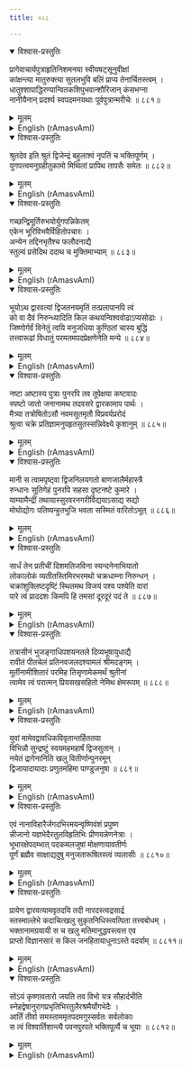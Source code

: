```yaml
---
title: ०८८

---
```

<div class="audioEmbed"  caption="सीतालक्ष्मी-वाचनम्" src="https://archive.org/download/nArAyaNIyam-shlokawise-audio/088/088_01.mp3"></div>
<details open><summary>विश्वास-प्रस्तुतिः</summary>

प्रागेवाचार्यपुत्राहृतिनिशमनया स्वीयषट्सूनुवीक्षां  
कांक्षन्त्या मातुरुक्त्या सुतलभुवि बलिं प्राप्य तेनार्चितस्त्वम् ।  
धातुश्शापाद्धिरण्यान्वितकशिपुभवान्शौरिजान् कंसभग्ना  
नानीयैनान् प्रदर्श्य स्वपदमनयथाः पूर्वपुत्रान्मरीचेः ॥ ८८१॥
</details>
<details><summary>मूलम्</summary>

प्रागेवाचार्यपुत्राहृतिनिशमनया स्वीयषट्सूनुवीक्षां  
कांक्षन्त्या मातुरुक्त्या सुतलभुवि बलिं प्राप्य तेनार्चितस्त्वम् ।  
धातुश्शापाद्धिरण्यान्वितकशिपुभवान्शौरिजान् कंसभग्ना  
नानीयैनान् प्रदर्श्य स्वपदमनयथाः पूर्वपुत्रान्मरीचेः ॥ ८८१॥
</details>





<details ><summary>English (rAmasvAmI)</summary>

Thy mother, Devaki, whose six sons, born before Thee, had been killed by Kamsa, had been thirsting to see them. On learning about Thy feat of bringing back the son of Thy preceptor, Sage Sandipani, (who had been given up for dead), and restoring him to his parents, she expressed her desire to Thee. Thou didst go to the region, Sutala, from where, after being honoured by Mahabali, Thou didst bring back those six sons to Thy mother. They were originally born to Marichi, and were reborn as the sons of Hiranyakashipu owing to a curse of Brahma. Having satisfied Thy mother's wish, Thou didst lead those six sons to Thy own abode (heaven).


</details>

<div class="audioEmbed"  caption="सीतालक्ष्मी-वाचनम्" src="https://archive.org/download/nArAyaNIyam-shlokawise-audio/088/088_02.mp3"></div>
<details open><summary>विश्वास-प्रस्तुतिः</summary>

श्रुतदेव इति श्रुतं द्विजेन्द्रं बहुलाश्वं नृपतिं च भक्तिपूर्णम् ।  
युगपत्त्वमनुग्रहीतुकामो मिथिलां प्रापिथ तापसैः समेतः ॥ ८८२॥
</details>
<details><summary>मूलम्</summary>

श्रुतदेव इति श्रुतं द्विजेन्द्रं बहुलाश्वं नृपतिं च भक्तिपूर्णम् ।  
युगपत्त्वमनुग्रहीतुकामो मिथिलां प्रापिथ तापसैः समेतः ॥ ८८२॥
</details>





<details ><summary>English (rAmasvAmI)</summary>

Being desirous of conferring Thy blessings on the noble Brahmana, famed as Srutadeva, and Thy great devotee, King Bahulaswa, at one and the same time, Thou didst arrive at Mithila, accompanied by sages.


</details>

<div class="audioEmbed"  caption="सीतालक्ष्मी-वाचनम्" src="https://archive.org/download/nArAyaNIyam-shlokawise-audio/088/088_03.mp3"></div>
<details open><summary>विश्वास-प्रस्तुतिः</summary>

गच्छन्द्विमूर्तिरुभयोर्युगपन्निकेतम्  
एकेन भूरिविभवैर्विहितोपचारः ।  
अन्येन तद्दिनभृतैश्च फलौदनाद्यै  
स्तुल्यं प्रसेदिथ ददाथ च मुक्तिमाभ्याम् ॥ ८८३॥
</details>
<details><summary>मूलम्</summary>

गच्छन्द्विमूर्तिरुभयोर्युगपन्निकेतम्  
एकेन भूरिविभवैर्विहितोपचारः ।  
अन्येन तद्दिनभृतैश्च फलौदनाद्यै  
स्तुल्यं प्रसेदिथ ददाथ च मुक्तिमाभ्याम् ॥ ८८३॥
</details>





<details ><summary>English (rAmasvAmI)</summary>

Assuming two similar forms, Thou didst visit both their houses simultaneously. One (the King) entertained Thee with an abundance of valuable gifts, while the other offered to Thee fruits and (cooked) rice procured that very day (by begging). Thou wert equally pleased with them both and didst grant salvation to both of them.


</details>

<div class="audioEmbed"  caption="सीतालक्ष्मी-वाचनम्" src="https://archive.org/download/nArAyaNIyam-shlokawise-audio/088/088_04.mp3"></div>
<details open><summary>विश्वास-प्रस्तुतिः</summary>

भूयोऽथ द्वारवत्यां द्विजतनयमृतिं तत्प्रलापानपि त्वं  
को वा दैवं निरुन्ध्यादिति किल कथयन्विश्ववोढाऽप्यसोढाः ।  
जिष्णोर्गर्वं विनेतुं त्वयि मनुजधिया कुण्ठितां चास्य बुद्धिं  
तत्त्वारूढां विधातुं परमतमपदप्रेक्षणेनेति मन्ये ॥ ८८४॥
</details>
<details><summary>मूलम्</summary>

भूयोऽथ द्वारवत्यां द्विजतनयमृतिं तत्प्रलापानपि त्वं  
को वा दैवं निरुन्ध्यादिति किल कथयन्विश्ववोढाऽप्यसोढाः ।  
जिष्णोर्गर्वं विनेतुं त्वयि मनुजधिया कुण्ठितां चास्य बुद्धिं  
तत्त्वारूढां विधातुं परमतमपदप्रेक्षणेनेति मन्ये ॥ ८८४॥
</details>





<details ><summary>English (rAmasvAmI)</summary>

When, in Dwaraka, a Brahmana saw his sons dying one after the other and was loudly lamenting their loss, Thou, who art the sustainer of the entire Universe, didst merely say, "Who can avert fate ?".  I believe that this attitude was deliberately assumed by Thee in order to humble the pride of Arjuna and elevate his intellect (blunted by the wrong notion of Thy being but a human being) to the knowledge and realisation of the highest Truth, by showing him Thy abode, Vaikunttha.


</details>

<div class="audioEmbed"  caption="सीतालक्ष्मी-वाचनम्" src="https://archive.org/download/nArAyaNIyam-shlokawise-audio/088/088_05.mp3"></div>
<details open><summary>विश्वास-प्रस्तुतिः</summary>

नष्टा अष्टास्य पुत्राः पुनरपि तव तूपेक्षया कष्टवादः  
स्पष्टो जातो जनानामथ तदवसरे द्वारकामाप पार्थः ।  
मैत्र्या तत्रोषितोऽसौ नवमसुतमृतौ विप्रवर्यप्ररोदं  
श्रुत्वा चक्रे प्रतिज्ञामनुपहृतसुतस्सन्निवेक्ष्ये कृशानुम् ॥ ८८५॥
</details>
<details><summary>मूलम्</summary>

नष्टा अष्टास्य पुत्राः पुनरपि तव तूपेक्षया कष्टवादः  
स्पष्टो जातो जनानामथ तदवसरे द्वारकामाप पार्थः ।  
मैत्र्या तत्रोषितोऽसौ नवमसुतमृतौ विप्रवर्यप्ररोदं  
श्रुत्वा चक्रे प्रतिज्ञामनुपहृतसुतस्सन्निवेक्ष्ये कृशानुम् ॥ ८८५॥
</details>





<details ><summary>English (rAmasvAmI)</summary>

As  the Brahmana had already lost eight sons, people went about insinuating that thy indifference towards this matter was a pity. At this juncture, Arjuna, who had arrived in Dwaraka and was staying with Thee as Thy friend, heard the lamentations of the Brahmana over the loss of his ninth son too in a similar manner. Stung to the quick, Arjuna took a vow that, in case he did not succeed in saving the Brahmana's next child, he would immolate himself by fire.


</details>

<div class="audioEmbed"  caption="सीतालक्ष्मी-वाचनम्" src="https://archive.org/download/nArAyaNIyam-shlokawise-audio/088/088_06.mp3"></div>
<details open><summary>विश्वास-प्रस्तुतिः</summary>

मानी स त्वामपृष्ट्वा द्विजनिलयगतो बाणजालैर्महास्त्रै  
रुन्धानः सूतिगेहं पुनरपि सहसा दृष्टनष्टे कुमारे ।  
याम्यामैन्द्रीं तथायास्सुरवरनगरीर्विद्ययाऽसाद्य सद्यो  
मोघोद्योगः पतिष्यन्हुतभुजि भवता सस्मितं वारितोऽभूत् ॥ ८८६॥
</details>
<details><summary>मूलम्</summary>

मानी स त्वामपृष्ट्वा द्विजनिलयगतो बाणजालैर्महास्त्रै  
रुन्धानः सूतिगेहं पुनरपि सहसा दृष्टनष्टे कुमारे ।  
याम्यामैन्द्रीं तथायास्सुरवरनगरीर्विद्ययाऽसाद्य सद्यो  
मोघोद्योगः पतिष्यन्हुतभुजि भवता सस्मितं वारितोऽभूत् ॥ ८८६॥
</details>





<details ><summary>English (rAmasvAmI)</summary>

Proud of his prowess, Arjuna went to the Brahmana's house without Thy knowledge and, by using divine weapons and arrows, he created a (presumably) impregnable fortress around the labour room, blocking all approaches to it. However, when the child, immediately after birth, vanished by demolishing the fortress, Arjuna sped to the abodes of Yama, Indra and other gods, by employing his Yogic powers, but met with total failure in his attempt to bring the child back. As he was on the point of jumping into the fire (to fulfil his vow), Thou didst prevent him from his act, with a gentle smile on Thy face.


</details>

<div class="audioEmbed"  caption="सीतालक्ष्मी-वाचनम्" src="https://archive.org/download/nArAyaNIyam-shlokawise-audio/088/088_07.mp3"></div>
<details open><summary>विश्वास-प्रस्तुतिः</summary>

सार्धं तेन प्रतीचीं दिशमतिजविना स्यन्दनेनाभियातो  
लोकालोकं व्यतीतस्तिमिरभरमथो चक्रधाम्ना निरुन्धन् ।  
चक्रांशुक्लिष्टदृष्टिं स्थितमथ विजयं पश्य पश्येति वारां  
पारे त्वं प्राददशः किमपि हि तमसां दूरदूरं पदं ते ॥ ८८७॥
</details>
<details><summary>मूलम्</summary>

सार्धं तेन प्रतीचीं दिशमतिजविना स्यन्दनेनाभियातो  
लोकालोकं व्यतीतस्तिमिरभरमथो चक्रधाम्ना निरुन्धन् ।  
चक्रांशुक्लिष्टदृष्टिं स्थितमथ विजयं पश्य पश्येति वारां  
पारे त्वं प्राददशः किमपि हि तमसां दूरदूरं पदं ते ॥ ८८७॥
</details>





<details ><summary>English (rAmasvAmI)</summary>

Speeding westward with Arjuna, in a fast chariot, Thou didst cross the mountain, Lokaloka and, then, dispelling the intense darkness with the brilliance of Thy disc, Sudarshana, and telling Arjuna "Look, look", Thou didst unveil to him (whose eyes were dazzled by the rays issuing from Thy disc) that indescribably wonderful abode of Thine, in the far distance beyond the Seven Seas, and entirely transcending the touch of Tamoguna and Rajoguna.


</details>

<div class="audioEmbed"  caption="सीतालक्ष्मी-वाचनम्" src="https://archive.org/download/nArAyaNIyam-shlokawise-audio/088/088_08.mp3"></div>
<details open><summary>विश्वास-प्रस्तुतिः</summary>

तत्रासीनं भुजङ्गाधिपशयनतले दिव्यभूषायुधाद्यै  
रावीतं पीतचेलं प्रतिनवजलदश्यामलं श्रीमदङ्गम् ।  
मूर्तीनामीशितारं परमिह तिसृणामेकमर्थं श्रुतीनां  
त्वामेव त्वं परात्मन् प्रियसखसहितो नेमिथ क्षेमरूपम् ॥ ८८८॥
</details>
<details><summary>मूलम्</summary>

तत्रासीनं भुजङ्गाधिपशयनतले दिव्यभूषायुधाद्यै  
रावीतं पीतचेलं प्रतिनवजलदश्यामलं श्रीमदङ्गम् ।  
मूर्तीनामीशितारं परमिह तिसृणामेकमर्थं श्रुतीनां  
त्वामेव त्वं परात्मन् प्रियसखसहितो नेमिथ क्षेमरूपम् ॥ ८८८॥
</details>





<details ><summary>English (rAmasvAmI)</summary>

O Supreme Being, Thou along with Thy dear friend, Arjuna, didst, there, pay Thy respects to (prostrate before) the Supreme Overlord of the Trinity, Brahma, Vishnu, Siva, who was seated on the cushion of the Serpent King, Adisesha, bedecked with divine ornaments and weapons, attired in a yellow silk robe, dark-blue in complexion, like a newly-formed rain-cloud,  possessed of an auspicious presence (in the person of Goddess Lakshmi), who is the sole subject and meaning of the Vedas, and is Moksha (salvation) personified, and who is none other than Thyself.


</details>

<div class="audioEmbed"  caption="सीतालक्ष्मी-वाचनम्" src="https://archive.org/download/nArAyaNIyam-shlokawise-audio/088/088_09.mp3"></div>
<details open><summary>विश्वास-प्रस्तुतिः</summary>

युवां मामेवद्वावधिकविवृतान्तर्हिततया  
विभिन्नौ सुन्द्रष्टुं स्वयमहमहार्षं द्विजसुतान् ।  
नयेतं द्रागेनानिति खलु वितीर्णान्पुनरमून्  
द्विजायादायादाः प्रणुतमहिमा पाण्डुजनुषा ॥ ८८९॥
</details>
<details><summary>मूलम्</summary>

युवां मामेवद्वावधिकविवृतान्तर्हिततया  
विभिन्नौ सुन्द्रष्टुं स्वयमहमहार्षं द्विजसुतान् ।  
नयेतं द्रागेनानिति खलु वितीर्णान्पुनरमून्  
द्विजायादायादाः प्रणुतमहिमा पाण्डुजनुषा ॥ ८८९॥
</details>





<details ><summary>English (rAmasvAmI)</summary>

Lord Mahavishnu handed over the Brahmana's children to Thee, saying that He had brought them in order to bring Thee and Arjuna to his abode, as He wished to see both of you, who were, in truth, He Himself, though appearing different, His divinity being fully manifest in one (Krishna) and latent or obstructed in the other (Arjuna). Commanded by Him to take the children quickly, Thou didst return with them and restore them to the Brahmana, while Thy glory was extolled by Arjuna.


</details>

<div class="audioEmbed"  caption="सीतालक्ष्मी-वाचनम्" src="https://archive.org/download/nArAyaNIyam-shlokawise-audio/088/088_10.mp3"></div>
<details open><summary>विश्वास-प्रस्तुतिः</summary>

एवं नानाविहारैर्जगदभिरमयन्वृष्णिवंशं प्रपुष्ण  
न्नीजानो यज्ञभेदैरतुलविहृतिभिः प्रीणयन्नेणनेत्राः ।  
भूभारक्षेपदम्भात् पदकमलजुषां मोक्षणायावतीर्णः  
पूर्णं ब्रह्मैव साक्षाद्यदुषु मनुजतारूषितस्त्वं व्यलासीः ॥ ८८१०॥
</details>
<details><summary>मूलम्</summary>

एवं नानाविहारैर्जगदभिरमयन्वृष्णिवंशं प्रपुष्ण  
न्नीजानो यज्ञभेदैरतुलविहृतिभिः प्रीणयन्नेणनेत्राः ।  
भूभारक्षेपदम्भात् पदकमलजुषां मोक्षणायावतीर्णः  
पूर्णं ब्रह्मैव साक्षाद्यदुषु मनुजतारूषितस्त्वं व्यलासीः ॥ ८८१०॥
</details>





<details ><summary>English (rAmasvAmI)</summary>

Delighting the world by Thy multifarious exploits, strengthening the Vrishni race, performing various sacrifices, entertaining Thy beloved, gazelle-eyed wives with matchless sportive diversions, Thou, who art, verily, the Infinite Brahman, overspread by a human form among the Yadus, didst shine in glory, giving liberation to Thy devotees, on the pretext of mitigating the burden on the earth.


</details>

<div class="audioEmbed"  caption="सीतालक्ष्मी-वाचनम्" src="https://archive.org/download/nArAyaNIyam-shlokawise-audio/088/088_11.mp3"></div>
<details open><summary>विश्वास-प्रस्तुतिः</summary>

प्रायेण द्वारवत्यामवृतदयि तदी नारदस्त्वद्रसार्द्र  
स्तस्माल्लेभे कदाचित्खलु सुकृतनिधिस्त्वत्पिता तत्त्वबोधम् ।  
भक्तानामग्रयायी स च खलु मतिमानुद्धवस्त्वत्त एव  
प्राप्तो विज्ञानसारं स किल जनहितायाधुनाऽस्ते वदर्याम् ॥ ८८११॥
</details>
<details><summary>मूलम्</summary>

प्रायेण द्वारवत्यामवृतदयि तदी नारदस्त्वद्रसार्द्र  
स्तस्माल्लेभे कदाचित्खलु सुकृतनिधिस्त्वत्पिता तत्त्वबोधम् ।  
भक्तानामग्रयायी स च खलु मतिमानुद्धवस्त्वत्त एव  
प्राप्तो विज्ञानसारं स किल जनहितायाधुनाऽस्ते वदर्याम् ॥ ८८११॥
</details>





<details ><summary>English (rAmasvAmI)</summary>

O Lord, the Sage NArada, forever immersed in the Bliss of service to Thee, stayed in Dwaraka most of the time. From him, Thy father, Vasudeva (who had acquired considerable merit by performing good deeds) received knowledge of the Ultimate Reality. The wise and intelligent Uddhava, the foremost of Thy devotees, learnt from Thee Thyself, the essence of spiritual knowledge and wisdom. He is widely believed to be abiding even now at Badarikashrama, for the welfare of humanity.


</details>

<div class="audioEmbed"  caption="सीतालक्ष्मी-वाचनम्" src="https://archive.org/download/nArAyaNIyam-shlokawise-audio/088/088_12.mp3"></div>
<details open><summary>विश्वास-प्रस्तुतिः</summary>

सोऽयं कृष्णावतारो जयति तव विभो यत्र सौहार्दभीति  
स्नेहद्वेषानुरागप्रभृतिभिरतुलैरश्रमैर्योगभेदैः ।  
आर्तिं तीर्वा समस्ताममृतपदमगुस्सर्वतः सर्वलोकाः  
स त्वं विश्वार्तिशान्त्यै पवनपुरपते भक्तिपूर्त्यै च भूयाः ॥ ८८१२॥
</details>
<details><summary>मूलम्</summary>

सोऽयं कृष्णावतारो जयति तव विभो यत्र सौहार्दभीति  
स्नेहद्वेषानुरागप्रभृतिभिरतुलैरश्रमैर्योगभेदैः ।  
आर्तिं तीर्वा समस्ताममृतपदमगुस्सर्वतः सर्वलोकाः  
स त्वं विश्वार्तिशान्त्यै पवनपुरपते भक्तिपूर्त्यै च भूयाः ॥ ८८१२॥
</details>

<details ><summary>English (rAmasvAmI)</summary>

O Lord of Infinite Glory, this incarnation of Thine as Krishna surpasses and outshines all other incarnations. In it, all people, everywhere, overcame all sorrows and attained salvation by diverse, matchless, effortless Yogas (means or practices) like friendship, fear, love, hatred, attachment, etc. O Lord of Guruvayur, may Thou deign to eradicate all afflictions of the world and infuse everyone with perfect devotion to Thee.


</details>

